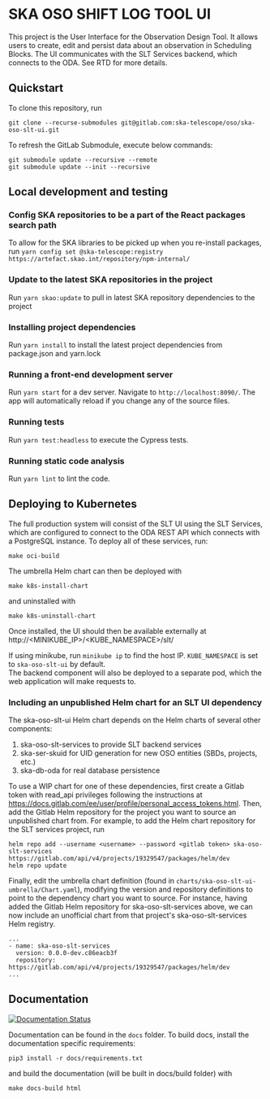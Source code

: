 # SKA OSO SHIFT LOG TOOL UI

This project is the User Interface for the Observation Design Tool. It allows users to create, edit and persist data about an observation in Scheduling Blocks.
The UI communicates with the SLT Services backend, which connects to the ODA. See RTD for more details.

## Quickstart


To clone this repository, run

```
git clone --recurse-submodules git@gitlab.com:ska-telescope/oso/ska-oso-slt-ui.git
```

To refresh the GitLab Submodule, execute below commands:

```
git submodule update --recursive --remote
git submodule update --init --recursive
```

## Local development and testing

### Config SKA repositories to be a part of the React packages search path

To allow for the SKA libraries to be picked up when you re-install packages,
run `yarn config set @ska-telescope:registry https://artefact.skao.int/repository/npm-internal/`

### Update to the latest SKA repositories in the project

Run `yarn skao:update` to pull in latest SKA repository dependencies to the project

### Installing project dependencies

Run `yarn install` to install the latest project dependencies from package.json and yarn.lock

### Running a front-end development server

Run `yarn start` for a dev server. Navigate to `http://localhost:8090/`. The
app will automatically reload if you change any of the source files.

### Running tests

Run `yarn test:headless` to execute the Cypress tests.

### Running static code analysis

Run `yarn lint` to lint the code.


## Deploying to Kubernetes

The full production system will consist of the SLT UI using the SLT Services, which are
configured to connect to the ODA REST API which connects with a PostgreSQL instance.
To deploy all of these services, run:

```
make oci-build
```

The umbrella Helm chart can then be deployed with

```
make k8s-install-chart
```

and uninstalled with

```
make k8s-uninstall-chart
```

Once installed, the UI should then be available externally at http://<MINIKUBE_IP>/<KUBE_NAMESPACE>/slt/

If using minikube, run `minikube ip` to find the host IP. `KUBE_NAMESPACE` is set to `ska-oso-slt-ui` by default.  
The backend component will also be deployed to a separate pod, which the web application will make requests to.


### Including an unpublished Helm chart for an SLT UI dependency

The ska-oso-slt-ui Helm chart depends on the Helm charts of several other components:

1. ska-oso-slt-services to provide SLT backend services
2. ska-ser-skuid for UID generation for new OSO entities (SBDs, projects, etc.)
3. ska-db-oda for real database persistence

To use a WIP chart for one of these dependencies, first create a Gitlab token with read_api privileges following
the instructions at https://docs.gitlab.com/ee/user/profile/personal_access_tokens.html. Then, add the Gitlab
Helm repository for the project you want to source an unpublished chart from. For example, to add the Helm
chart repository for the SLT services project, run

```
helm repo add --username <username> --password <gitlab token> ska-oso-slt-services https://gitlab.com/api/v4/projects/19329547/packages/helm/dev
helm repo update
```

Finally, edit the umbrella chart definition (found in `charts/ska-oso-slt-ui-umbrella/Chart.yaml`), modifying
the version and repository definitions to point to the dependency chart you want to source. For instance, having
added the Gitlab Helm repository for ska-oso-slt-services above, we can now include an unofficial chart from
that project's ska-oso-slt-services Helm registry.

```
...
- name: ska-oso-slt-services
  version: 0.0.0-dev.c86eacb3f
  repository: https://gitlab.com/api/v4/projects/19329547/packages/helm/dev
...
```

## Documentation

[![Documentation Status](https://readthedocs.org/projects/ska-telescope-ska-oso-slt-ui/badge/?version=latest)](https://developer.skao.int/projects/ska-oso-slt-ui/en/latest/?badge=latest)

Documentation can be found in the `docs` folder. To build docs, install the
documentation specific requirements:

```
pip3 install -r docs/requirements.txt
```

and build the documentation (will be built in docs/build folder) with

```
make docs-build html
```
